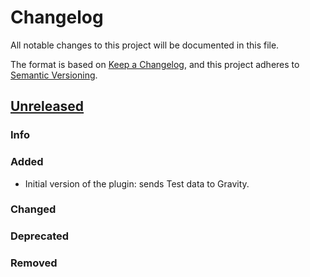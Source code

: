 # Changelog

All notable changes to this project will be documented in this file.

The format is based on [Keep a Changelog](https://keepachangelog.com/en/1.0.0/), and this project adheres
to [Semantic Versioning](https://semver.org/spec/v2.0.0.html).

## [Unreleased](https://github.com/Smartesting/gravity-data-collector/compare/bae154a25f8e8fd5c3f5bb893c81a52c6c7b3c18...main)

### Info

### Added

- Initial version of the plugin: sends Test data to Gravity.

### Changed

### Deprecated

### Removed
